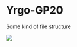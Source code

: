 # Yrgo-GP20
Some kind of file structure

<img src="Programming_Fundamentals\02_Learning to Program\ParabolicCurves_Extra3/screen.gif">